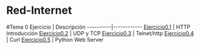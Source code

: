 # Red-Internet

#Tema 0
Ejercicio | Descripción
----------|------------
[Ejercicio0.1](/ActividadesTema0/HTTP_Introduction.md) | HTTP Introducción
[Ejercicio0.2](/ActividadesTema0/UDP_TCP.md) | UDP y TCP
[Ejercicio0.3](/ActividadesTema0/Telnet_http.md) | Telnet/http
[Ejercicio0.4](/ActividadesTema0/Curl.html) | Curl
[Ejercicio0.5](/ActividadesTema0/docPython-1.md) | Python Web Server

